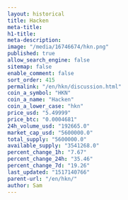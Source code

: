 ```yaml
---
layout: historical
title: Hacken
meta-title: 
h1-title: 
meta-description: 
image: "/media/16746674/hkn.png"
published: true
allow_search_engine: false
sitemap: false
enable_comment: false
sort_order: 415
permalink: "/en/hkn/discussion.html"
coin_a_symbol: "HKN"
coin_a_name: "Hacken"
coin_a_lower_case: "hkn"
price_usd: "5.49999"
price_btc: "0.0004681"
24h_volume_usd: "192665.0"
market_cap_usd: "5600000.0"
total_supply: "5600000.0"
available_supply: "3541268.0"
percent_change_1h: "7.67"
percent_change_24h: "35.46"
percent_change_7d: "19.26"
last_updated: "1517140766"
parent-url: "/en/hkn/"
author: Sam
---
```


